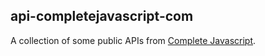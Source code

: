 ## api-completejavascript-com

A collection of some public APIs from [Complete Javascript](https://completejavascript.com).
